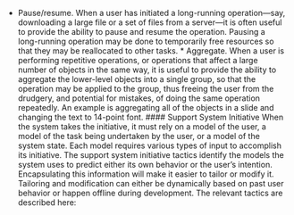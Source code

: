 *  Pause/resume. When a user has initiated a long-running operation—say, downloading a large file or a set of files from a server—it is often useful to provide the ability to pause and resume the operation. Pausing a long-running operation may be done to temporarily free resources so that they may be reallocated to other tasks. *  Aggregate. When a user is performing repetitive operations, or operations that affect a large number of objects in the same way, it is useful to provide the ability to aggregate the lower-level objects into a single group, so that the operation may be applied to the group, thus freeing the user from the drudgery, and potential for mistakes, of doing the same operation repeatedly. An example is aggregating all of the objects in a slide and changing the text to 14-point font. #### Support System Initiative When the system takes the initiative, it must rely on a model of the user, a model of the task being undertaken by the user, or a model of the system state. Each model requires various types of input to accomplish its initiative. The support system initiative tactics identify the models the system uses to predict either its own behavior or the user’s intention. Encapsulating this information will make it easier to tailor or modify it. Tailoring and modification can either be dynamically based on past user behavior or happen offline during development. The relevant tactics are described here: